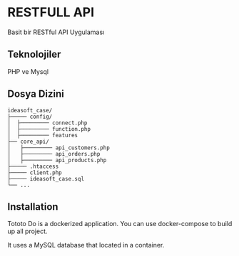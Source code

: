 # RESTFULL API

Basit bir RESTful API Uygulaması

## Teknolojiler

PHP ve Mysql

## Dosya Dizini

```shell
ideasoft_case/
├───── config/
│  ├───────── connect.php
│  ├───────── function.php
│  ├───────── features
├── core_api/
│   ├───────── api_customers.php
│   ├───────── api_orders.php
│   ├───────── api_products.php
├───── .htaccess 
├───── client.php
├───── ideasoft_case.sql 
└── ...
```

## Installation

Tototo Do is a dockerized application. You can use docker-compose to build up all project. 

It uses a MySQL database that located in a container.
